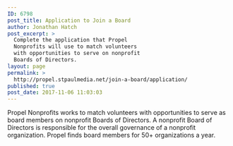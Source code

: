 ```yaml
---
ID: 6798
post_title: Application to Join a Board
author: Jonathan Hatch
post_excerpt: >
  Complete the application that Propel
  Nonprofits will use to match volunteers
  with opportunities to serve on nonprofit
  Boards of Directors.
layout: page
permalink: >
  http://propel.stpaulmedia.net/join-a-board/application/
published: true
post_date: 2017-11-06 11:03:03
---
```

Propel Nonprofits works to match volunteers with opportunities to serve as board members on nonprofit Boards of Directors. A nonprofit Board of Directors is responsible for the overall governance of a nonprofit organization. Propel finds board members for 50+ organizations a year.